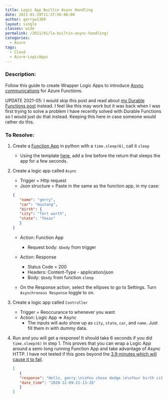 ```yaml
---
title: Logic App Builtin Async Handling
date: 2021-01-29T11:37:56-06:00
author: gerryw1389
layout: single
classes: wide
permalink: /2021/01/la-builtin-async-handling/
categories:
  - Azure
tags:
  - Cloud
  - Azure-LogicApps
---
```

<!--more-->

### Description:

Follow this guide to create Wrapper Logic Apps to introduce [Async communications](https://docs.microsoft.com/en-us/azure/architecture/patterns/async-request-reply#solution) for Azure Functions.

UPDATE 2021-05: I would skip this post and read about [my Durable Functions post](https://automationadmin.com/2021/05/azure-durable-functions) instead. I feel like this may work but it was back when I was first trying to solve a problem I have recently solved with Durable Functions so I would just do that instead. Keeping this here in case someone would rather do this.

### To Resolve:

1. Create a [Function App](https://automationadmin.com/2020/11/azure-function-python-http-template) in python with a `time.sleep(6)`, call it `sleep`

   - Using the template [here](https://github.com/gerryw1389/python/blob/master/scripts/azure-function-template/ReadJSON/__init__.py), add a line before the return that sleeps the app for a few seconds.

2. Create a logic app called `Async`

   - Trigger = Http request
   - Json structure = Paste in the same as the function app, in my case:

   ```json
   {
      "name": "gerry",
      "car": "mustang",
      "birth": {
      "city": "fort worth",
      "state": "Texas"
      }
   }
   ```

   - Action: Function App
     - Request body: `$body` from trigger

   - Action: Response
     - Status Code = 200
     - Headers: Content-Type - application/json
     - Body: `$body` from function `sleep`
   - On the Response action, select the ellipses to go to Settings. Turn `Asynchronous Response` toggle to on.

3. Create a logic app called `Controller`

   - Trigger = Reoccurance to whenever you want
   - Action: Logic App => Async
     - The inputs will auto show up as `city`, `state`, `car`, and `name`. Just fill them in with dummy data.

4. Run and you will get a response! It should take 6 seconds if you did `time.sleep(6)` in step 1. This proves that you can wrap a Logic App around a semi-long running Function App and take advantage of Async HTTP. I have not tested if this goes beyond the [3.9 minutes which will cause it to fail](https://docs.microsoft.com/en-us/azure/logic-apps/logic-apps-limits-and-config?tabs=azure-portal#http-request-limits).

   ```json
   [
      {
      "response": "Hello, gerry.\n\nYou chose dodge.\n\nYour birth city is fort worth in the state of tx",
      "date_time": "2020-12-09-21-13-26"
      }
   ]
   ```

